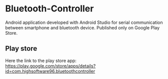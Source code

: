 # Bluetooth-Controller
Android application developed with Android Studio for serial communication between smartphone and bluetooth device. Published only on Google Play Store.
## Play store 
Here the link to the play store app: https://play.google.com/store/apps/details?id=com.highsoftware96.bluetoothcontroller
